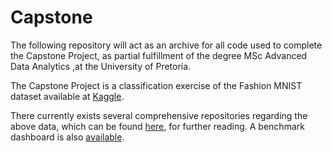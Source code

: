 # Capstone
The following repository will act as an archive for all code used to complete the Capstone Project, as partial fulfillment of the degree MSc Advanced Data Analytics ,at the University of Pretoria.

The Capstone Project is a classification exercise of the Fashion MNIST dataset available at [Kaggle](https://www.kaggle.com/zalando-research/fashionmnist).

There currently exists several comprehensive repositories regarding the above data, which can be found [here](https://github.com/zalandoresearch/fashion-mnist), for further reading. A benchmark dashboard is also [available](http://fashion-mnist.s3-website.eu-central-1.amazonaws.com/#).
